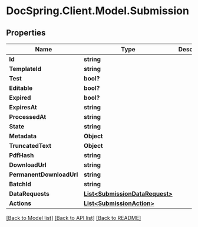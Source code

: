 # DocSpring.Client.Model.Submission
## Properties

Name | Type | Description | Notes
------------ | ------------- | ------------- | -------------
**Id** | **string** |  | 
**TemplateId** | **string** |  | [optional] 
**Test** | **bool?** |  | 
**Editable** | **bool?** |  | [optional] 
**Expired** | **bool?** |  | 
**ExpiresAt** | **string** |  | [optional] 
**ProcessedAt** | **string** |  | [optional] 
**State** | **string** |  | 
**Metadata** | **Object** |  | [optional] 
**TruncatedText** | **Object** |  | [optional] 
**PdfHash** | **string** |  | [optional] 
**DownloadUrl** | **string** |  | [optional] 
**PermanentDownloadUrl** | **string** |  | [optional] 
**BatchId** | **string** |  | [optional] 
**DataRequests** | [**List&lt;SubmissionDataRequest&gt;**](SubmissionDataRequest.md) |  | [optional] 
**Actions** | [**List&lt;SubmissionAction&gt;**](SubmissionAction.md) |  | [optional] 

[[Back to Model list]](../README.md#documentation-for-models) [[Back to API list]](../README.md#documentation-for-api-endpoints) [[Back to README]](../README.md)

